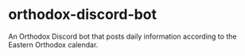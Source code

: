 # orthodox-discord-bot
An Orthodox Discord bot that posts daily information according to the Eastern Orthodox calendar.

